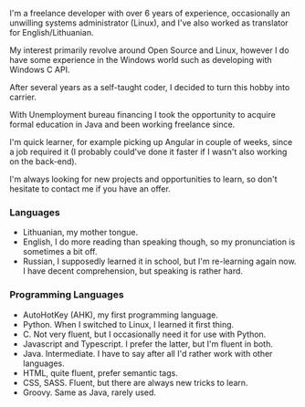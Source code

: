I'm a freelance developer with over 6 years of experience,
occasionally an unwilling systems administrator (Linux), and I've also worked as
translator for English/Lithuanian.

My interest primarily revolve around Open Source and Linux, however
I do have some experience in the Windows world such as developing with Windows C API.

After several years as a self-taught coder, I decided to turn this
hobby into carrier.

With Unemployment bureau financing I took the opportunity to acquire
formal education in Java and been working freelance since.

I'm quick learner, for example picking up Angular in couple of weeks, since a job required it (I probably could've done it faster
if I wasn't also working on the back-end).

I'm always looking for new projects and opportunities to learn,
so don't hesitate to contact me if you have an offer.

### Languages

- Lithuanian, my mother tongue.
- English, I do more reading than speaking though, so my pronunciation is sometimes a bit off.
- Russian, I supposedly learned it in school, but I'm re-learning again now. I have decent comprehension, but speaking is rather hard.

### Programming Languages

- AutoHotKey (AHK), my first programming language.
- Python. When I switched to Linux, I learned it first thing.
- C. Not very fluent, but I occasionally need it for use with Python.
- Javascript and Typescript. I prefer the latter, but I'm fluent in both.
- Java. Intermediate. I have to say after all I'd rather work with other languages.
- HTML, quite fluent, prefer semantic tags.
- CSS, SASS. Fluent, but there are always new tricks to learn.
- Groovy. Same as Java, rarely used.
